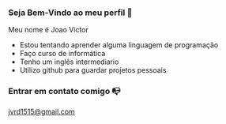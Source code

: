 ### Seja Bem-Vindo ao meu perfil 👋

Meu nome é Joao Victor

- Estou tentando aprender alguma linguagem de programação
- Faço curso de informática
- Tenho um inglês intermediario
- Utilizo github para guardar projetos pessoais

### Entrar em contato comigo 📭

  jvrd1515@gmail.com
